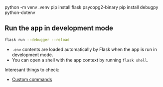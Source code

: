 python -m venv .venv
pip install flask psycopg2-binary
pip install debugpy python-dotenv


## Run the app in development mode

```bash
flask run --debugger --reload
```

- `.env` contents are loaded automatically by Flask when the app is run in development mode.
- You can open a shell with the app context by running `flask shell`.



Interesant things to check:
- [Custom commands](https://flask.palletsprojects.com/en/3.0.x/cli/#custom-commands)
